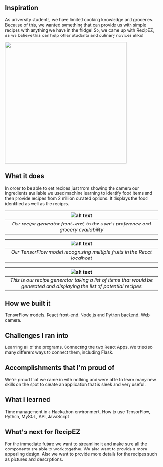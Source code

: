
## Inspiration
As university students, we have limited cooking knowledge and groceries. Because of this, we wanted something that can provide us with simple recipes with anything we have in the fridge! So, we came up with RecipEZ, as we believe this can help other students and culinary novices alike!

<img src="https://github.com/itsmeihua/RecipEZ/blob/master/Recipez.png" width="400" height="400">

## What it does
In order to be able to get recipes just from showing the camera our ingredients available we used machine learning to identify food items and then provide recipes from 2 million curated options. It displays the food identified as well as the recipes.

|![alt text](https://github.com/itsmeihua/RecipEZ/blob/master/recipes.png)|
|:--:| 
| *Our recipe generator front-end, to the user's preference and grocery availability* |

|![alt text](https://github.com/itsmeihua/RecipEZ/blob/master/Eyes.png)|
|:--:| 
| *Our TensorFlow model recognising multiple fruits in the React localhost* |

|![alt text](https://github.com/itsmeihua/RecipEZ/blob/master/console.png)|
|:--:| 
| *This is our recipe generator taking a list of items that would be generated and displaying the list of potential recipes* |


## How we built it
TensorFlow models. React front-end. Node.js and Python backend. Web camera.

## Challenges I ran into
Learning all of the programs. Connecting the two React Apps. We tried so many different ways to connect them, including Flask.

## Accomplishments that I'm proud of
We're proud that we came in with nothing and were able to learn many new skills on the spot to create an application that is sleek and very useful.

## What I learned
Time management in a Hackathon environment. How to use TensorFlow, Python, MySQL, API, JavaScript

## What's next for RecipEZ
For the immediate future we want to streamline it and make sure all the components are able to work together. We also want to provide a more appealing design. Also we want to provide more details for the recipes such as pictures and descriptions.
